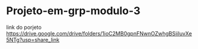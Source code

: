 # Projeto-em-grp-modulo-3

link do porjeto
https://drive.google.com/drive/folders/1ioC2MB0gpnFNwnOZwhgBSiiIuvXe5NTg?usp=share_link
